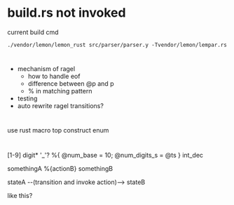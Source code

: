 # build.rs not invoked

current build cmd

```
./vendor/lemon/lemon_rust src/parser/parser.y -Tvendor/lemon/lempar.rs
```

#

- mechanism of ragel
  - how to handle eof
  - difference between @p and p
  - % in matching pattern
- testing
- auto rewrite ragel transitions?

#

use rust macro top construct enum

#

[1-9] digit* '_'? %{ @num_base = 10; @num_digits_s = @ts } int_dec

somethingA %{actionB} somethingB

stateA --(transition and invoke action)--> stateB

like this?

